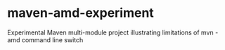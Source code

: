 maven-amd-experiment
====================

Experimental Maven multi-module project illustrating limitations of mvn -amd command line switch
